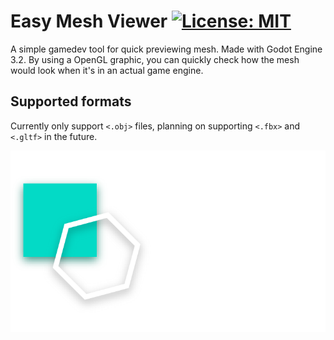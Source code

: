 # Easy Mesh Viewer [![License: MIT](https://img.shields.io/badge/License-MIT-yellow.svg)](https://opensource.org/licenses/MIT)

A simple gamedev tool for quick previewing mesh. Made with Godot Engine 3.2. By using a OpenGL graphic, you can quickly check how the mesh would look when it's in an actual game engine.

## Supported formats
Currently only support `<.obj>` files, planning on supporting `<.fbx>` and `<.gltf>` in the future.

![EMV Logo](https://github.com/ARTHUR2WOW/Easy-Mesh-Viewer/blob/master/Splash%402x.png)
